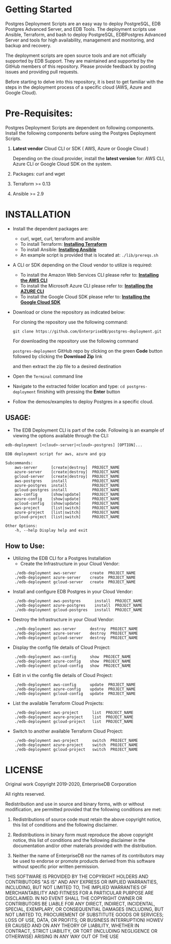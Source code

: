 # Getting Started
Postgres Deployment Scripts are an easy way to deploy PostgreSQL, EDB Postgres Advanced Server, and EDB Tools. The deployment scripts use Ansible, Terraform, and bash to deploy PostgreSQL, EDBPostgres Advanced Server and tools for high availability, management and monitoring, and backup and recovery. 

The deployment scripts are open source tools and are not officially supported by EDB Support. They are maintained and supported by the GitHub members of this repository. Please provide feedback by posting issues and providing pull requests.

Before starting to delve into this repository, it is best to get familiar with the steps in the deployment process of a specific cloud (AWS, Azure and Google Cloud).


# Pre-Requisites:
Postgres Deployment Scripts are dependent on following components. Install the following components before using the Postgres Deployment Scripts.

1. **Latest vendor** Cloud CLI or SDK ( AWS, Azure or Google Cloud )

   Depending on the cloud provider, install the **latest version** for: AWS CLI, Azure CLI or Google Cloud SDK on the system.
   
2. Packages: curl and wget
3. Terraform >= 0.13
4. Ansible >= 2.9

# INSTALLATION

* Install the dependent packages are:
  * curl, wget, curl, terraform and ansible
  * To install Terraform: **[Installing Terraform](https://learn.hashicorp.com/tutorials/terraform/install-cli)**
  * To install Ansible: **[Installing Ansible](https://docs.ansible.com/ansible/latest/installation_guide/intro_installation.html)**
  * An example script is provided that is located at: ```./lib/prereqs.sh```

* A CLI or SDK depending on the Cloud vendor to utilize is required: 
  * To install the Amazon Web Services CLI please refer to: **[Installing the AWS CLI](https://docs.aws.amazon.com/cli/latest/userguide/cli-chap-install.html)**
  * To install the Microsoft Azure CLI please refer to: **[Installing the AZURE CLI](https://docs.microsoft.com/en-us/cli/azure/install-azure-cli?view=azure-cli-latest)**
  * To install the Google Cloud SDK please refer to: **[Installing the Google Cloud SDK](https://cloud.google.com/sdk/docs/downloads-interactive)**

* Download or clone the repository as indicated below:
  
  For cloning the repository use the following command:
  
  ```git clone https://github.com/EnterpriseDB/postgres-deployment.git```
  
  For downloading the repository use the following command 
  
  ```postgres-deployment``` GitHub repo by clicking on the green **Code** button followed by clicking the **Download Zip** link

  and then extract the zip file to a desired destination
 
* Open the ```Terminal``` command line

* Navigate to the extracted folder location and type: ```cd postgres-deployment``` finishing with pressing the **Enter** button

* Follow the demos/examples to deploy Postgres in a specific cloud.


## USAGE:
* The EDB Deployment CLI is part of the code. Following is an example of viewing the options available through the CLI:

```
edb-deployment [<cloud>-server|<cloud>-postgres] [OPTION]...

EDB deployment script for aws, azure and gcp

Subcommands:
    aws-server      [create|destroy]  PROJECT_NAME
    azure-server    [create|destroy]  PROJECT_NAME
    gcloud-server   [create|destroy]  PROJECT_NAME
    aws-postgres    install           PROJECT_NAME
    azure-postgres  install           PROJECT_NAME
    gcloud-postgres install           PROJECT_NAME
    aws-config      [show|update]     PROJECT_NAME
    azure-config    [show|update]     PROJECT_NAME
    gcloud-config   [show|update]     PROJECT_NAME
    aws-project     [list|switch]     PROJECT_NAME
    azure-project   [list|switch]     PROJECT_NAME
    gcloud-project  [list|switch]     PROJECT_NAME 

Other Options:
    -h, --help Display help and exit
```

## How to Use:
  
* Utilizing the EDB CLI for a Postgres Installation
  * Create the Infrastructure in your Cloud Vendor:
```
    ./edb-deployment aws-server      create  PROJECT_NAME
    ./edb-deployment azure-server    create  PROJECT_NAME 
    ./edb-deployment gcloud-server   create  PROJECT_NAME
```

  * Install and configure EDB Postgres  in your Cloud Vendor:
```
    ./edb-deployment aws-postgres      install  PROJECT_NAME
    ./edb-deployment azure-postgres    install  PROJECT_NAME 
    ./edb-deployment gcloud-postgres   install  PROJECT_NAME
```

  * Destroy the Infrastructure in your Cloud Vendor:
```
    ./edb-deployment aws-server      destroy  PROJECT_NAME
    ./edb-deployment azure-server    destroy  PROJECT_NAME 
    ./edb-deployment gcloud-server   destroy  PROJECT_NAME
```
  * Display the config file details of Cloud Project:
```
    ./edb-deployment aws-config      show  PROJECT_NAME
    ./edb-deployment azure-config    show  PROJECT_NAME 
    ./edb-deployment gcloud-config   show  PROJECT_NAME
```
  * Edit in vi the config file details of Cloud Project:
```
    ./edb-deployment aws-config      update  PROJECT_NAME
    ./edb-deployment azure-config    update  PROJECT_NAME 
    ./edb-deployment gcloud-config   update  PROJECT_NAME
```
  * List the available Terraform Cloud Projects:
```
    ./edb-deployment aws-project      list  PROJECT_NAME
    ./edb-deployment azure-project    list  PROJECT_NAME 
    ./edb-deployment gcloud-project   list  PROJECT_NAME
```
  * Switch to another available Terraform Cloud Project:
```
    ./edb-deployment aws-project      switch  PROJECT_NAME
    ./edb-deployment azure-project    switch  PROJECT_NAME 
    ./edb-deployment gcloud-project   switch  PROJECT_NAME
```

# LICENSE
Original work Copyright 2019-2020, EnterpriseDB Corporation

All rights reserved.

Redistribution and use in source and binary forms, with or without
modification, are permitted provided that the following conditions are 
met:

1. Redistributions of source code must retain the above copyright 
notice, this list of conditions and the following disclaimer.

2. Redistributions in binary form must reproduce the above copyright 
notice, this list of conditions and the following disclaimer in the 
documentation and/or other materials provided with the distribution.

3. Neither the name of EnterpriseDB nor the names of its contributors 
may be used to endorse or promote products derived from this software 
without specific prior written permission.

THIS SOFTWARE IS PROVIDED BY THE COPYRIGHT HOLDERS AND CONTRIBUTORS "AS 
IS" AND ANY EXPRESS OR IMPLIED WARRANTIES, INCLUDING, BUT NOT LIMITED 
TO, THE IMPLIED WARRANTIES OF MERCHANTABILITY AND FITNESS FOR A 
PARTICULAR PURPOSE ARE DISCLAIMED. IN NO EVENT SHALL THE COPYRIGHT OWNER OR CONTRIBUTORS BE LIABLE FOR ANY DIRECT, INDIRECT, INCIDENTAL, 
SPECIAL, EXEMPLARY, OR CONSEQUENTIAL DAMAGES (INCLUDING, BUT NOT 
LIMITED TO, PROCUREMENT OF SUBSTITUTE GOODS OR SERVICES; LOSS OF USE, 
DATA, OR PROFITS; OR BUSINESS INTERRUPTION) HOWEV
ER CAUSED AND ON ANY THEORY OF LIABILITY, WHETHER IN CONTRACT, STRICT LIABILITY, OR TORT 
(INCLUDING NEGLIGENCE OR OTHERWISE) ARISING IN ANY WAY OUT OF THE USE
